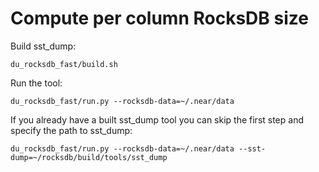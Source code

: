 # Compute per column RocksDB size

Build sst_dump:
```
du_rocksdb_fast/build.sh
```

Run the tool:
```
du_rocksdb_fast/run.py --rocksdb-data=~/.near/data
```

If you already have a built sst_dump tool you can skip the first step and specify the path to sst_dump:
```
du_rocksdb_fast/run.py --rocksdb-data=~/.near/data --sst-dump=~/rocksdb/build/tools/sst_dump
```
